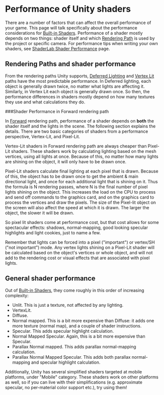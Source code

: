 Performance of Unity shaders
============================


There are a number of factors that can affect the overall performance of your game.  This page will talk specifically about the performance considerations for [Built-in Shaders](Built-inShaderGuide.md). Performance of a shader mostly depends on two things: shader itself and which [Rendering Path](RenderingPaths.md) is used by the project or specific camera. For performance tips when writing your own shaders, see [ShaderLab Shader Performance](SL-ShaderPerformance.md) page.

Rendering Paths and shader performance
--------------------------------------


From the rendering paths Unity supports, [Deferred Lighting](RenderTech-DeferredLighting.md) and [Vertex Lit](RenderTech-VertexLit.md) paths have the most predictable performance. In Deferred lighting, each object is generally drawn twice, no matter what lights are affecting it. Similarly, in Vertex Lit each object is generally drawn once. So then, the performance differences in shaders mostly depend on how many textures they use and what calculations they do.


###Shader Performance in Forward rendering path

In [Forward](RenderTech-ForwardRendering.md) rendering path, performance of a shader depends on __both__ the shader itself and the lights in the scene. The following section explains the details. There are two basic categories of shaders from a performance perspective, <span class=keyword>Vertex-Lit</span>, and <span class=keyword>Pixel-Lit</span>.

<span class=keyword>Vertex-Lit</span> shaders in Forward rendering path are always cheaper than Pixel-Lit shaders. These shaders work by calculating lighting based on the mesh vertices, using all lights at once.  Because of this, no matter how many lights are shining on the object, it will only have to be drawn once.

<span class=keyword>Pixel-Lit</span> shaders calculate final lighting at each pixel that is drawn.  Because of this, the object has to be drawn once to get the ambient & main directional light, and once for each additional light that is shining on it.  Thus the formula is N rendering passes, where N is the final number of pixel lights shining on the object.  This increases the load on the CPU to process and send off commands to the graphics card, and on the graphics card to process the vertices and draw the pixels.  The size of the Pixel-lit object on the screen will also affect the speed at which it is drawn.  The larger the object, the slower it will be drawn.

So pixel lit shaders come at performance cost, but that cost allows for some spectacular effects: shadows, normal-mapping, good looking specular highlights and light cookies, just to name a few.

Remember that lights can be forced into a pixel ("important") or vertex/SH ("not important") mode.  Any vertex lights shining on a Pixel-Lit shader will be calculated based on the object's vertices or whole object, and will not add to the rendering cost or visual effects that are associated with pixel lights.


General shader performance
--------------------------


Out of [Built-in Shaders](Built-inShaderGuide.md), they come roughly in this order of increasing complexity:
* <span class=keyword>Unlit</span>. This is just a texture, not affected by any lighting.
* <span class=keyword>VertexLit</span>.
* <span class=keyword>Diffuse</span>.
* <span class=keyword>Normal mapped</span>. This is a bit more expensive than Diffuse: it adds one more texture (normal map), and a couple of shader instructions.
* <span class=keyword>Specular</span>. This adds specular highlight calculation.
* <span class=keyword>Normal Mapped Specular</span>. Again, this is a bit more expensive than Specular.
* <span class=keyword>Parallax Normal mapped</span>. This adds parallax normal-mapping calculation.
* <span class=keyword>Parallax Normal Mapped Specular</span>. This adds both parallax normal-mapping and specular highlight calculation.

Additionally, Unity has several simplified shaders targeted at mobile platforms, under "Mobile" category. These shaders work on other platforms as well, so if you can live with their simplifications (e.g. approximate specular, no per-material color support etc.), try using them!


